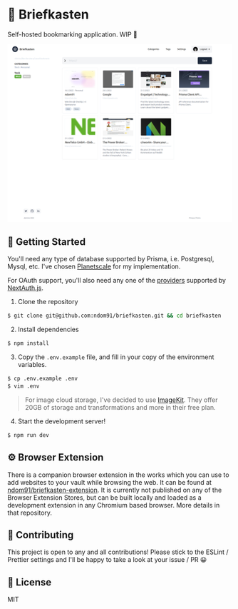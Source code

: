 # 📮 Briefkasten

Self-hosted bookmarking application. WIP 👷

![Screenshot](screenshot1.png)

## 🚀 Getting Started

You'll need any type of database supported by Prisma, i.e. Postgresql, Mysql, etc. I've chosen [Planetscale](https://planetscale.com) for my implementation.

For OAuth support, you'll also need any one of the [providers](https://next-auth.js.org/providers) supported by [NextAuth.js](https://github.com/nextauthjs/next-auth).

1. Clone the repository

```sh
$ git clone git@github.com:ndom91/briefkasten.git && cd briefkasten
```

2. Install dependencies

```sh
$ npm install
```

3. Copy the `.env.example` file, and fill in your copy of the environment variables.

```sh
$ cp .env.example .env
$ vim .env
```

> For image cloud storage, I've decided to use [ImageKit](https://imagekit.io). They offer 20GB of storage and transformations and more in their free plan.

4. Start the development server!

```sh
$ npm run dev
```

## ⚙ Browser Extension

There is a companion browser extension in the works which you can use to add websites to your vault while browsing the web. It can be found at [ndom91/briefkasten-extension](https://github.com/ndom91/briefkasten-extension). It is currently not published on any of the Browser Extension Stores, but can be built locally and loaded as a development extension in any Chromium based browser. More details in that repository.

## 👷 Contributing

This project is open to any and all contributions! Please stick to the ESLint / Prettier settings and I'll be happy to take a look at your issue / PR 😀

## 📝 License

MIT
